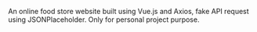 An online food store website built using Vue.js and Axios, fake API request using JSONPlaceholder. Only for personal project purpose.


